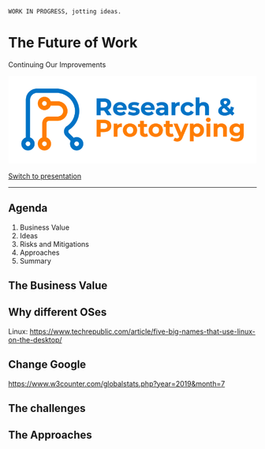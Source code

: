 ```
WORK IN PROGRESS, jotting ideas.
```


# The Future of Work
Continuing Our Improvements 

![IT Research and Prototyping](https://github.com/sara-sabr/ITResearch-Prototyping/raw/master/assets/img/RP_Logo_Wordmark-EN.png)

[Switch to presentation](https://sara-sabr.github.io/util-presentation/presentation.html?gh-scope=sara-sabr/ITResearch-Prototyping&gh-file=topics/devices/presentation.md)

---

## Agenda

1. Business Value
2. Ideas
3. Risks and Mitigations
4. Approaches 
5. Summary 

## The Business Value

## Why different OSes

Linux: https://www.techrepublic.com/article/five-big-names-that-use-linux-on-the-desktop/

## Change Google

https://www.w3counter.com/globalstats.php?year=2019&month=7


## The challenges

## The Approaches
